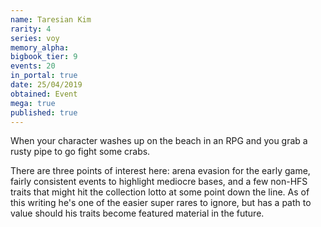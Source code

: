 ```yaml
---
name: Taresian Kim
rarity: 4
series: voy
memory_alpha:
bigbook_tier: 9
events: 20
in_portal: true
date: 25/04/2019
obtained: Event
mega: true
published: true
---
```


When your character washes up on the beach in an RPG and you grab a rusty pipe to go fight some crabs.

There are three points of interest here: arena evasion for the early game, fairly consistent events to highlight mediocre bases, and a few non-HFS traits that might hit the collection lotto at some point down the line. As of this writing he's one of the easier super rares to ignore, but has a path to value should his traits become featured material in the future.
